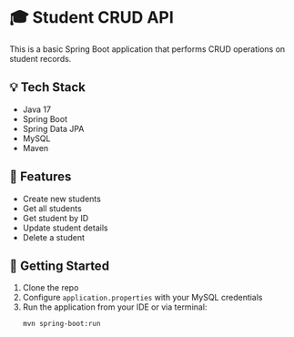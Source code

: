 # 🎓 Student CRUD API

This is a basic Spring Boot application that performs CRUD operations on student records.

## 💡 Tech Stack
- Java 17
- Spring Boot
- Spring Data JPA
- MySQL
- Maven

## 📁 Features
- Create new students
- Get all students
- Get student by ID
- Update student details
- Delete a student

## 🚀 Getting Started
1. Clone the repo  
2. Configure `application.properties` with your MySQL credentials  
3. Run the application from your IDE or via terminal:  
   ```bash
   mvn spring-boot:run
